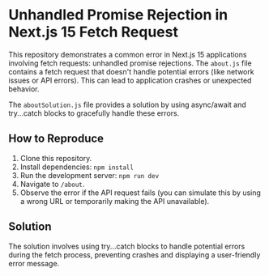 # Unhandled Promise Rejection in Next.js 15 Fetch Request

This repository demonstrates a common error in Next.js 15 applications involving fetch requests: unhandled promise rejections.  The `about.js` file contains a fetch request that doesn't handle potential errors (like network issues or API errors). This can lead to application crashes or unexpected behavior.

The `aboutSolution.js` file provides a solution by using async/await and try...catch blocks to gracefully handle these errors.

## How to Reproduce

1. Clone this repository.
2. Install dependencies: `npm install`
3. Run the development server: `npm run dev`
4. Navigate to `/about`.
5. Observe the error if the API request fails (you can simulate this by using a wrong URL or temporarily making the API unavailable).

## Solution

The solution involves using try...catch blocks to handle potential errors during the fetch process, preventing crashes and displaying a user-friendly error message.